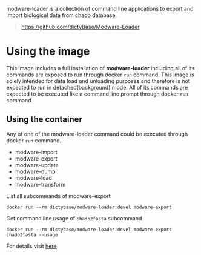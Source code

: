 
modware-loader is a collection of command line applications to export and
import biological data from [chado](http://gmod.org/wiki/Introduction_to_Chado)
database.

> https://github.com/dictyBase/Modware-Loader

# Using the image

This image includes a full installation of **modware-loader** including all of
its commands are exposed to run through docker `run` command. This image is
solely intended for data load and unloading purposes and therefore is not
expected to run in detached(background) mode. All of its commands are expected
to be executed like a command line prompt through docker `run` command.


## Using the container

Any of one of the modware-loader command could be executed through docker `run` command.

* modware-import
* modware-export
* modware-update
* modware-dump
* modware-load
* modware-transform


List all subcommands of modware-export

    docker run --rm dictybase/modware-loader:devel modware-export

Get command line usage of `chado2fasta` subcommand

    docker run --rm dictybase/modware-loader:devel modware-export chado2fasta --usage


For details visit [here](https://github.com/dictyBase/Modware-loader)

